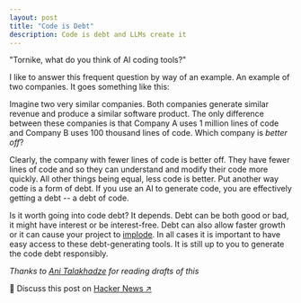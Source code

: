 ```yaml
---
layout: post
title: "Code is Debt"
description: Code is debt and LLMs create it
---
```


"Tornike, what do you think of AI coding tools?"

I like to answer this frequent question by way of an example. An example of two companies. It goes something like this:

Imagine two very similar companies. Both companies generate similar revenue and produce a similar software product. The only difference between these companies is that Company A uses 1 million lines of code and Company B uses 100 thousand lines of code. Which company is *better off*?

Clearly, the company with fewer lines of code is better off. They have fewer lines of code and so they can understand and modify their code more quickly. All other things being equal, less code is better. Put another way code is a form of debt. If you use an AI to generate code, you are effectively getting a debt -- a debt of code. 

Is it worth going into code debt? It depends. Debt can be both good or bad, it might have interest or be interest-free. Debt can also allow faster growth or it can cause your project to [implode](https://www.bbc.com/news/articles/ce87rer52k3o). In all cases it is important to have easy access to these debt-generating tools. It is still up to you to generate the code debt responsibly.

*Thanks to [Ani Talakhadze](https://www.linkedin.com/in/anitalakhadze/) for reading drafts of this*

<p>
  💬 Discuss this post on 
  <a href="https://news.ycombinator.com/item?id=45085318" target="_blank" rel="noopener">
    Hacker News ↗
  </a>
</p>
